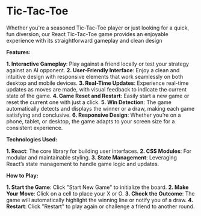 # Tic-Tac-Toe
Whether you're a seasoned Tic-Tac-Toe player or just looking for a quick, fun diversion, our React Tic-Tac-Toe game provides an enjoyable experience with its straightforward gameplay and clean design


**Features:**

**1. Interactive Gameplay**: Play against a friend locally or test your strategy against an AI opponent.
**2. User-Friendly Interface**: Enjoy a clean and intuitive design with responsive elements that work seamlessly on both desktop and mobile devices.
**3. Real-Time Updates**: Experience real-time updates as moves are made, with visual feedback to indicate the current state of the game.
**4. Game Reset and Restart**: Easily start a new game or reset the current one with just a click.
**5. Win Detection**: The game automatically detects and displays the winner or a draw, making each game satisfying and conclusive.
**6. Responsive Design**: Whether you’re on a phone, tablet, or desktop, the game adapts to your screen size for a consistent experience.

**Technologies Used:**

**1. React**: The core library for building user interfaces.
**2. CSS Modules**: For modular and maintainable styling.
**3. State Management**: Leveraging React’s state management to handle game logic and updates.

**How to Play:**

**1. Start the Game**: Click "Start New Game" to initialize the board.
**2. Make Your Move**: Click on a cell to place your X or O.
**3. Check the Outcome**: The game will automatically highlight the winning line or notify you of a draw.
**4. Restart**: Click "Restart" to play again or challenge a friend to another round.

